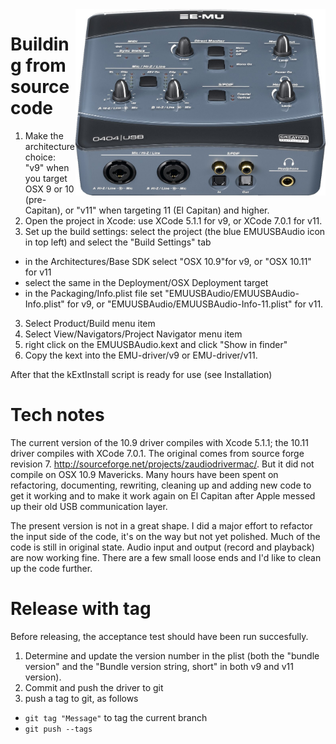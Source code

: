 <img align="right" width="400" src="E-MU_0404_USB.jpg"/>

Building from source code
===================

1. Make the architecture choice: "v9" when you target OSX 9  or 10 (pre-Capitan), or "v11" when targeting 11 (El Capitan) and higher.
2. Open the project in Xcode: use XCode 5.1.1 for v9, or XCode 7.0.1 for v11.
2. Set up the build settings: select the project (the blue EMUUSBAudio icon in top left) and select the "Build Settings" tab
 * in the Architectures/Base SDK select "OSX 10.9"for v9, or "OSX 10.11" for v11 
 * select the same in the Deployment/OSX Deployment target
 * in the Packaging/Info.plist file set "EMUUSBAudio/EMUUSBAudio-Info.plist" for v9, or "EMUUSBAudio/EMUUSBAudio-Info-11.plist" for v11.
3. Select Product/Build menu item
4. Select View/Navigators/Project Navigator menu item
5. right click on the  EMUUSBAudio.kext and click "Show in finder"
6. Copy the kext into the EMU-driver/v9 or EMU-driver/v11.

After that the kExtInstall script is ready for use (see Installation)



Tech notes
==========
The current version of the 10.9 driver compiles with Xcode 5.1.1; the 10.11 driver compiles with XCode 7.0.1.
The original comes from source forge revision 7. http://sourceforge.net/projects/zaudiodrivermac/.
But it did not compile on OSX 10.9 Mavericks. Many hours have been spent on refactoring, documenting, rewriting, cleaning up and adding new code to get it working and to make it work again on El Capitan after Apple messed up their old USB communication layer.

The present version is not in a great shape. I did a major effort to refactor the input side of the code,
it's on the way but not yet polished. Much of the code is still in original state. 
Audio input and output (record and playback) are now working fine.
There are a few small loose ends and I'd like to clean up the code further.




Release with tag
================
Before releasing, the acceptance test should have been run succesfully.

1. Determine and update the version number in the plist (both the "bundle version" and the "Bundle version string, short" in both v9 and v11 version).
2. Commit and push the driver to git
3. push a tag to git, as follows 
 * ```git tag "Message"``` to tag the current branch
 * ```git push --tags```
